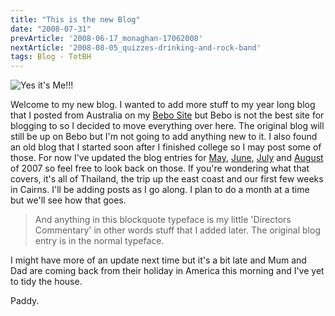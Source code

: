 ```yaml
---
title: "This is the new Blog"
date: "2008-07-31"
prevArticle: '2008-06-17_monaghan-17062008'
nextArticle: '2008-08-05_quizzes-drinking-and-rock-band'
tags: Blog - TotBH
---
```

![Yes it's Me!!!](/images/me.JPG "Yes it's Me!!!")

Welcome to my new blog. I wanted to add more stuff to my year long blog that I posted from Australia on my [Bebo Site](http://paddy1138.bebo.com) but Bebo is not the best site for blogging to so I decided to move everything over here. The original blog will still be up on Bebo but I'm not going to add anything new to it. I also found an old blog that I started soon after I finished college so I may post some of those. For now I've updated the blog entries for [May](http://paddy1138.blogspot.com/2007_05_01_archive.html), [June](http://paddy1138.blogspot.com/2007_06_01_archive.html), [July](http://paddy1138.blogspot.com/2007_07_01_archive.html) and [August](http://paddy1138.blogspot.com/2007_08_01_archive.html) of 2007 so feel free to look back on those. If you're wondering what that covers, it's all of Thailand, the trip up the east coast and our first few weeks in Cairns. I'll be adding posts as I go along. I plan to do a month at a time but we'll see how that goes.
> And anything in this blockquote typeface is my little 'Directors Commentary' in other words stuff that I added later. The original blog entry is in the normal typeface.

I might have more of an update next time but it's a bit late and Mum and Dad are coming back from their holiday in America this morning and I've yet to tidy the house.

Paddy.
